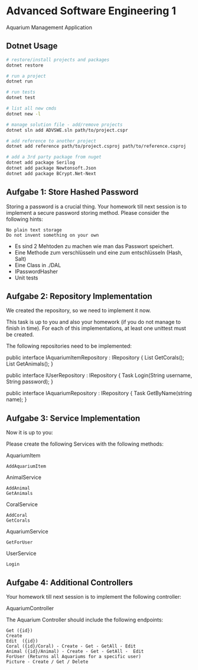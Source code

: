 # Advanced Software Engineering 1

Aquarium Management Application

## Dotnet Usage

```bash
# restore/install projects and packages
dotnet restore

# run a project
dotnet run

# run tests
dotnet test

# list all new cmds
dotnet new -l

# manage solution file - add/remove projects
dotnet sln add ADVSWE.sln path/to/project.cspr

# add reference to another project
dotnet add reference path/to/project.csproj path/to/reference.csproj

# add a 3rd party package from nuget
dotnet add package Serilog
dotnet add package Newtonsoft.Json
dotnet add package BCrypt.Net-Next
```

## Aufgabe 1: Store Hashed Password

Storing a password is a crucial thing. Your homework till next session is to implement a secure password storing method. Please consider the following hints:

    No plain text storage
    Do not invent something on your own

- Es sind 2 Mehtoden zu machen wie man das Passwort speichert. 
- Eine Methode zum verschlüsseln und eine zum entschlüsseln (Hash, Salt)
- Eine Class in ./DAL
- IPasswordHasher
- Unit tests

## Aufgabe 2: Repository Implementation
We created the repository, so we need to implement it now. 

This task is up to you and also your homework (if you do not manage to finish in time). 
For each of this implementations, at least one unittest must be created. 

The following repositories need to be implemented:


   public interface IAquariumItemRepository : IRepository<AquariumItem>
    {
        List<Coral> GetCorals();
        List<Animal> GetAnimals();
    }

 public interface IUserRepository : IRepository<User>
    {
        Task<User> Login(String username, String password);
    }

  public interface IAquariumRepository : IRepository<Aquarium>
    {
        Task<Aquarium> GetByName(string name);
    }



## Aufgabe 3: Service Implementation
Now it is up to you:

Please create the following Services with the following methods:

AquariumItem

    AddAquariumItem

AnimalService

    AddAnimal
    GetAnimals

CoralService

    AddCoral
    GetCorals

AquariumService

    GetForUser

UserService

    Login



## Aufgabe 4: Additional Controllers

Your homework till next session is to implement the following controller:

AquariumController

The Aquarium Controller should include the following endpoints:

    Get ({id})
    Create
    Edit  ({id})
    Coral ({id}/Coral) - Create - Get - GetAll - Edit
    Animal ({id}/Animal) - Create - Get - GetAll -  Edit
    ForUser (Returns all Aquariums for a specific user)
    Picture - Create / Get / Delete